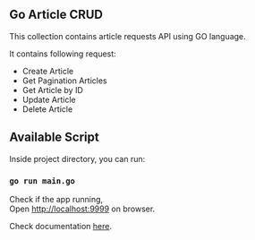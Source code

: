 ## Go Article CRUD

This collection contains article requests API using GO language.

It contains following request:

- Create Article
- Get Pagination Articles
- Get Article by ID
- Update Article
- Delete Article

## Available Script

Inside project directory, you can run:

### `go run main.go`

Check if the app running, <br />
Open [http://localhost:9999](http://localhost:8000) on browser.

Check documentation [here](https://documenter.getpostman.com/view/16535030/UVXdMdC9).
